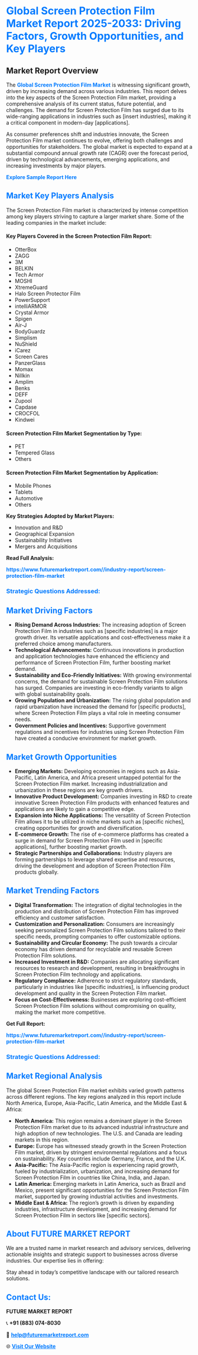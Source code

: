<h1 style="color: #007BFF;">Global Screen Protection Film Market Report 2025-2033: Driving Factors, Growth Opportunities, and Key Players</h1>

<section id="overview">
<h2>Market Report Overview</h2>
<p>The <a href="https://www.futuremarketreport.com//industry-report/screen-protection-film-market" style="color: #007BFF; text-decoration: none;"><strong>Global Screen Protection Film Market</strong></a> is witnessing significant growth, driven by increasing demand across various industries. This report delves into the key aspects of the Screen Protection Film market, providing a comprehensive analysis of its current status, future potential, and challenges. The demand for Screen Protection Film has surged due to its wide-ranging applications in industries such as [insert industries], making it a critical component in modern-day [applications].</p>
<p>As consumer preferences shift and industries innovate, the Screen Protection Film market continues to evolve, offering both challenges and opportunities for stakeholders. The global market is expected to expand at a substantial compound annual growth rate (CAGR) over the forecast period, driven by technological advancements, emerging applications, and increasing investments by major players.</p>
</section>

<section id="overview">
<p><a href="https://www.futuremarketreport.com//request-sample/reportId=88319" style="color: #007BFF; text-decoration: none;"><strong>Explore Sample Report Here</strong></a></p>
</section>

<section id="key-players">
<h2 style="color: #007BFF;">Market Key Players Analysis</h2>
<p>The Screen Protection Film market is characterized by intense competition among key players striving to capture a larger market share. Some of the leading companies in the market include:</p>
<h4>Key Players Covered in the Screen Protection Film Report:</h4>
<ul><li>OtterBox</li><li>ZAGG</li><li>3M</li><li>BELKIN</li><li>Tech Armor</li><li>MOSHI</li><li>XtremeGuard</li><li>Halo Screen Protector Film</li><li>PowerSupport</li><li>intelliARMOR</li><li>Crystal Armor</li><li>Spigen</li><li>Air-J</li><li>BodyGuardz</li><li>Simplism</li><li>NuShield</li><li>iCarez</li><li>Screen Cares</li><li>PanzerGlass</li><li>Momax</li><li>Nillkin</li><li>Amplim</li><li>Benks</li><li>DEFF</li><li>Zupool</li><li>Capdase</li><li>CROCFOL</li><li>Kindwei</li></ul>
<h4>Screen Protection Film Market Segmentation by Type:</h4>
<ul><li>PET</li><li>Tempered Glass</li><li>Others</li></ul>

<h4>Screen Protection Film Market Segmentation by Application:</h4>
<ul><li>Mobile Phones</li><li>Tablets</li><li>Automotive</li><li>Others</li></ul>
<p><strong>Key Strategies Adopted by Market Players:</strong></p>
<ul>
<li>Innovation and R&D</li>
<li>Geographical Expansion</li>
<li>Sustainability Initiatives</li>
<li>Mergers and Acquisitions</li>
</ul>
</section>

<section>
<p><strong>Read Full Analysis: </strong></p><a href="https://www.futuremarketreport.com//industry-report/screen-protection-film-market" style="color: #007BFF; text-decoration: none;"><strong>https://www.futuremarketreport.com//industry-report/screen-protection-film-market</strong></a>
<h3 style="color: #007BFF;">Strategic Questions Addressed:</h3>
</section>

<section id="driving-factors">
<h2 style="color: #007BFF;">Market Driving Factors</h2>
<ul>
<li><strong>Rising Demand Across Industries:</strong> The increasing adoption of Screen Protection Film in industries such as [specific industries] is a major growth driver. Its versatile applications and cost-effectiveness make it a preferred choice among manufacturers.</li>
<li><strong>Technological Advancements:</strong> Continuous innovations in production and application technologies have enhanced the efficiency and performance of Screen Protection Film, further boosting market demand.</li>
<li><strong>Sustainability and Eco-Friendly Initiatives:</strong> With growing environmental concerns, the demand for sustainable Screen Protection Film solutions has surged. Companies are investing in eco-friendly variants to align with global sustainability goals.</li>
<li><strong>Growing Population and Urbanization:</strong> The rising global population and rapid urbanization have increased the demand for [specific products], where Screen Protection Film plays a vital role in meeting consumer needs.</li>
<li><strong>Government Policies and Incentives:</strong> Supportive government regulations and incentives for industries using Screen Protection Film have created a conducive environment for market growth.</li>
</ul>
</section>

<section id="growth-opportunities">
<h2 style="color: #007BFF;">Market Growth Opportunities</h2>
<ul>
<li><strong>Emerging Markets:</strong> Developing economies in regions such as Asia-Pacific, Latin America, and Africa present untapped potential for the Screen Protection Film market. Increasing industrialization and urbanization in these regions are key growth drivers.</li>
<li><strong>Innovative Product Development:</strong> Companies investing in R&D to create innovative Screen Protection Film products with enhanced features and applications are likely to gain a competitive edge.</li>
<li><strong>Expansion into Niche Applications:</strong> The versatility of Screen Protection Film allows it to be utilized in niche markets such as [specific niches], creating opportunities for growth and diversification.</li>
<li><strong>E-commerce Growth:</strong> The rise of e-commerce platforms has created a surge in demand for Screen Protection Film used in [specific applications], further boosting market growth.</li>
<li><strong>Strategic Partnerships and Collaborations:</strong> Industry players are forming partnerships to leverage shared expertise and resources, driving the development and adoption of Screen Protection Film products globally.</li>
</ul>
</section>

<section id="trending-factors">
<h2 style="color: #007BFF;">Market Trending Factors</h2>
<ul>
<li><strong>Digital Transformation:</strong> The integration of digital technologies in the production and distribution of Screen Protection Film has improved efficiency and customer satisfaction.</li>
<li><strong>Customization and Personalization:</strong> Consumers are increasingly seeking personalized Screen Protection Film solutions tailored to their specific needs, prompting companies to offer customizable options.</li>
<li><strong>Sustainability and Circular Economy:</strong> The push towards a circular economy has driven demand for recyclable and reusable Screen Protection Film solutions.</li>
<li><strong>Increased Investment in R&D:</strong> Companies are allocating significant resources to research and development, resulting in breakthroughs in Screen Protection Film technology and applications.</li>
<li><strong>Regulatory Compliance:</strong> Adherence to strict regulatory standards, particularly in industries like [specific industries], is influencing product development and quality in the Screen Protection Film market.</li>
<li><strong>Focus on Cost-Effectiveness:</strong> Businesses are exploring cost-efficient Screen Protection Film solutions without compromising on quality, making the market more competitive.</li>
</ul>
</section>

<section>
<p><strong>Get Full Report: </strong></p><a href="https://www.futuremarketreport.com//industry-report/screen-protection-film-market" style="color: #007BFF; text-decoration: none;"><strong>https://www.futuremarketreport.com//industry-report/screen-protection-film-market</strong></a>
<h3 style="color: #007BFF;">Strategic Questions Addressed:</h3>
</section>


<section id="regional-analysis">
<h2 style="color: #007BFF;">Market Regional Analysis</h2>
<p>The global Screen Protection Film market exhibits varied growth patterns across different regions. The key regions analyzed in this report include North America, Europe, Asia-Pacific, Latin America, and the Middle East & Africa:</p>
<ul>
<li><strong>North America:</strong> This region remains a dominant player in the Screen Protection Film market due to its advanced industrial infrastructure and high adoption of new technologies. The U.S. and Canada are leading markets in this region.</li>
<li><strong>Europe:</strong> Europe has witnessed steady growth in the Screen Protection Film market, driven by stringent environmental regulations and a focus on sustainability. Key countries include Germany, France, and the U.K.</li>
<li><strong>Asia-Pacific:</strong> The Asia-Pacific region is experiencing rapid growth, fueled by industrialization, urbanization, and increasing demand for Screen Protection Film in countries like China, India, and Japan.</li>
<li><strong>Latin America:</strong> Emerging markets in Latin America, such as Brazil and Mexico, present significant opportunities for the Screen Protection Film market, supported by growing industrial activities and investments.</li>
<li><strong>Middle East & Africa:</strong> The region’s growth is driven by expanding industries, infrastructure development, and increasing demand for Screen Protection Film in sectors like [specific sectors].</li>
</ul>
</section>

<footer>
<h2 style="color: #007BFF;">About FUTURE MARKET REPORT</h2>
<p>We are a trusted name in market research and advisory services, delivering actionable insights and strategic support to businesses across diverse industries. Our expertise lies in offering:</p>

<p>Stay ahead in today’s competitive landscape with our tailored research solutions.</p>

<h2 style="color: #007BFF;">Contact Us:</h2>
<p><strong>FUTURE MARKET REPORT</strong></p>
<p>📞 <strong>+91 (883) 074-8030</strong></p>
<p>📧 <strong><a href="mailto:help@futuremarketreport.com" style="color: #007BFF;">help@futuremarketreport.com</a></strong></p>
<p>🌐 <strong><a href="https://www.futuremarketreport.com/" style="color: #007BFF;">Visit Our Website</a></strong></p>
</footer>